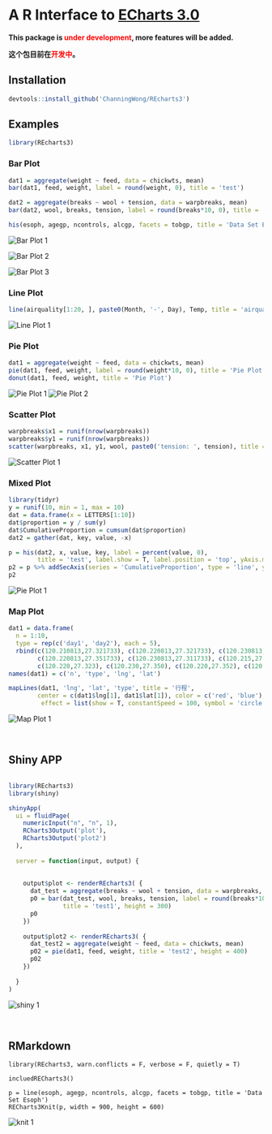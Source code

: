 # A R Interface to [ECharts 3.0](https://github.com/ecomfe/echarts)


**This package is <font color=red>under development</font>, more features will be added.**

**这个包目前在<font color=red>开发中</font>。**


## Installation

```r
devtools::install_github('ChanningWong/REcharts3')

```

## Examples

```r
library(REcharts3)
```


### Bar Plot

```r
dat1 = aggregate(weight ~ feed, data = chickwts, mean)
bar(dat1, feed, weight, label = round(weight, 0), title = 'test')

dat2 = aggregate(breaks ~ wool + tension, data = warpbreaks, mean)
bar(dat2, wool, breaks, tension, label = round(breaks*10, 0), title = 'test')

his(esoph, agegp, ncontrols, alcgp, facets = tobgp, title = 'Data Set Esoph')

```

![Bar Plot 1](screenshots/barplot1.png)

![Bar Plot 2](screenshots/barplot2.png)

![Bar Plot 3](screenshots/barplot3.png)


### Line Plot

```r
line(airquality[1:20, ], paste0(Month, '-', Day), Temp, title = 'airquality')
```

![Line Plot 1](screenshots/lineplot1.png)



### Pie Plot

```r
dat1 = aggregate(weight ~ feed, data = chickwts, mean)
pie(dat1, feed, weight, label = round(weight*10, 0), title = 'Pie Plot')
donut(dat1, feed, weight, title = 'Pie Plot')
```

![Pie Plot 1](screenshots/pieplot1.png)
![Pie Plot 2](screenshots/pieplot2.png)



### Scatter Plot

```r
warpbreaks$x1 = runif(nrow(warpbreaks))
warpbreaks$y1 = runif(nrow(warpbreaks))
scatter(warpbreaks, x1, y1, wool, paste0('tension: ', tension), title = 'Scatter Plot')
```

![Scatter Plot 1](screenshots/scatterplot1.png)



### Mixed Plot

```r
library(tidyr)
y = runif(10, min = 1, max = 10)
dat = data.frame(x = LETTERS[1:10])
dat$proportion = y / sum(y)
dat$CumulativeProportion = cumsum(dat$proportion)
dat2 = gather(dat, key, value, -x)

p = his(dat2, x, value, key, label = percent(value, 0), 
        title = 'test', label.show = T, label.position = 'top', yAxis.max = 1)
p2 = p %>% addSecAxis(series = 'CumulativeProportion', type = 'line', yAxis.max = 1)
p2
```

![Pie Plot 1](screenshots/mixedplot1.png)



### Map Plot
```r
dat1 = data.frame(
  n = 1:10,
  type = rep(c('day1', 'day2'), each = 5),
  rbind(c(120.210813,27.321733), c(120.220813,27.321733), c(120.230813,27.351733),
        c(120.220813,27.351733), c(120.230813,27.311733), c(120.215,27.322),
        c(120.220,27.323), c(120.230,27.350), c(120.220,27.352), c(120.230,27.312)))
names(dat1) = c('n', 'type', 'lng', 'lat')

mapLines(dat1, 'lng', 'lat', 'type', title = '行程',
        center = c(dat1$lng[1], dat1$lat[1]), color = c('red', 'blue'),
         effect = list(show = T, constantSpeed = 100, symbol = 'circle', trailLength = 0.2, symbolSize = 5))
```

![Map Plot 1](screenshots/mapplot1.png)

<br>



## Shiny APP

```r

library(REcharts3)
library(shiny)

shinyApp(
  ui = fluidPage(
    numericInput("n", "n", 1),
    RCharts3Output('plot'),
    RCharts3Output('plot2')
  ),
  
  server = function(input, output) {
    
    
    output$plot <- renderREcharts3( {
      dat_test = aggregate(breaks ~ wool + tension, data = warpbreaks, mean)
      p0 = bar(dat_test, wool, breaks, tension, label = round(breaks*10, 0), stack = T, 
               title = 'test1', height = 300)
      p0
    })
    
    output$plot2 <- renderREcharts3( {
      dat_test2 = aggregate(weight ~ feed, data = chickwts, mean)
      p02 = pie(dat1, feed, weight, title = 'test2', height = 400)
      p02
    })
    
  }
)

```

![shiny 1](screenshots/shiny1.png)

<br>


## RMarkdown

```
library(REcharts3, warn.conflicts = F, verbose = F, quietly = T)

incluedRECharts3()

p = line(esoph, agegp, ncontrols, alcgp, facets = tobgp, title = 'Data Set Esoph')
RECharts3Knit(p, width = 900, height = 600)

```

![knit 1](screenshots/knit_1.png)


